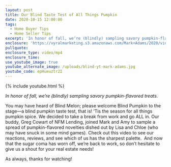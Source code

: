 ```yaml
---
layout: post
title: Our Blind Taste Test of All Things Pumpkin
date: 2020-10-15 12:00:00
tags:
  - Home Buyer Tips
  - Home Seller Tips
excerpt: 'In honor of fall, we’re (blindly) sampling savory pumpkin-flavored treats.'
enclosure: 'https://vyralmarketing.s3.amazonaws.com/Mark+Adams/2020/videoplayback+(2).mp4'
pullquote:
enclosure_type: video/mp4
enclosure_time:
use_youtube_image: true
youtube_alternate_image: /uploads/blind-yt-mark-adams.jpg
youtube_code: epHueuztr2I
---
```

{% include youtube.html %}

*In honor of fall, we’re (blindly) sampling savory pumpkin-flavored treats.*

You may have heard of Blind Melon; please welcome Blind Pumpkin to the stage—a blind pumpkin taste test, that is\! ‘Tis the season for all things pumpkin spice. We decided to take a break from work and go ALL in. Our buddy, Greg Cowart of NFM Lending, joined Mark and Amy to sample a spread of pumpkin-flavored novelties dished out by Lisa and Chloe (who may have snuck in some mind games). Check out this video to see our reactions, reviews, and see which of us has the sharpest palette.&nbsp; And now that the sugar coma has worn off, we’re back to work, so don’t hesitate to give us a shout for your real estate needs\!

As always, thanks for watching\!

&nbsp;

&nbsp;
